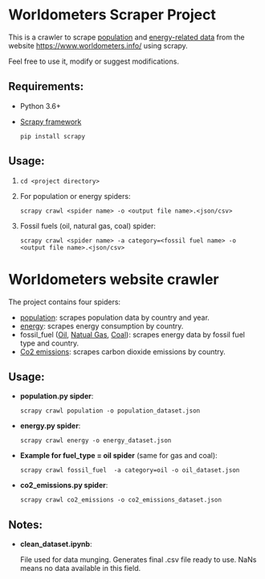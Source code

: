 # Worldometers Scraper Project
This is a crawler to scrape [population](https://www.worldometers.info/world-population/population-by-country/) and [energy-related data](https://www.worldometers.info/energy/) from the website https://www.worldometers.info/ using scrapy. 

Feel free to use it, modify or suggest modifications.

## Requirements:
* Python 3.6+
* [Scrapy framework](https://github.com/scrapy/scrapy)

  ```
  pip install scrapy
  ```

## Usage:
1. `cd <project directory>`
2. For population or energy spiders: 

   `scrapy crawl <spider name> -o <output file name>.<json/csv>`
4. Fossil fuels (oil, natural gas, coal) spider:

   `scrapy crawl <spider name> -a category=<fossil fuel name> -o <output file name>.<json/csv>`

# Worldometers website crawler
The project contains four spiders:
* [population](https://www.worldometers.info/world-population/population-by-country/): scrapes population data by country and year.
* [energy](https://www.worldometers.info/energy/): scrapes energy consumption by country.
* fossil_fuel ([Oil](https://www.worldometers.info/oil/), [Natual Gas](https://www.worldometers.info/gas/), [Coal](https://www.worldometers.info/coal/)): scrapes energy data by fossil fuel type and country.
* [Co2 emissions](https://www.worldometers.info/co2-emissions/): scrapes carbon dioxide emissions by country.

## Usage:

* **population.py sipder**:

  `scrapy crawl population -o population_dataset.json`
* **energy.py spider**: 

  `scrapy crawl energy -o energy_dataset.json`
* **Example for fuel_type = oil spider** (same for gas and coal):

  `scrapy crawl fossil_fuel  -a category=oil -o oil_dataset.json`
* **co2_emissions.py spider**: 

  `scrapy crawl co2_emissions -o co2_emissions_dataset.json`
  
## Notes:
* **clean_dataset.ipynb**: 

  File used for data munging. Generates final .csv file ready to use. NaNs means no data available in this field.
